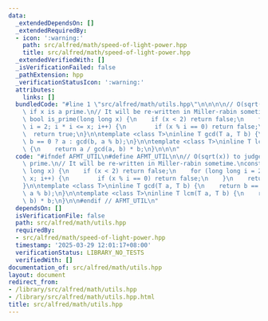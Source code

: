 ```yaml
---
data:
  _extendedDependsOn: []
  _extendedRequiredBy:
  - icon: ':warning:'
    path: src/alfred/math/speed-of-light-power.hpp
    title: src/alfred/math/speed-of-light-power.hpp
  _extendedVerifiedWith: []
  _isVerificationFailed: false
  _pathExtension: hpp
  _verificationStatusIcon: ':warning:'
  attributes:
    links: []
  bundledCode: "#line 1 \"src/alfred/math/utils.hpp\"\n\n\n\n// O(sqrt(x)) to judge\
    \ if x is a prime.\n// It will be re-written in Miller-rabin sometime.\nconstexpr\
    \ bool is_prime(long long x) {\n    if (x < 2) return false;\n    for (long long\
    \ i = 2; i * i <= x; i++) {\n        if (x % i == 0) return false;\n    }\n  \
    \  return true;\n}\n\ntemplate <class T>\ninline T gcd(T a, T b) {\n    return\
    \ b == 0 ? a : gcd(b, a % b);\n}\n\ntemplate <class T>\ninline T lcm(T a, T b)\
    \ {\n    return a / gcd(a, b) * b;\n}\n\n\n"
  code: "#ifndef AFMT_UTIL\n#define AFMT_UTIL\n\n// O(sqrt(x)) to judge if x is a\
    \ prime.\n// It will be re-written in Miller-rabin sometime.\nconstexpr bool is_prime(long\
    \ long x) {\n    if (x < 2) return false;\n    for (long long i = 2; i * i <=\
    \ x; i++) {\n        if (x % i == 0) return false;\n    }\n    return true;\n\
    }\n\ntemplate <class T>\ninline T gcd(T a, T b) {\n    return b == 0 ? a : gcd(b,\
    \ a % b);\n}\n\ntemplate <class T>\ninline T lcm(T a, T b) {\n    return a / gcd(a,\
    \ b) * b;\n}\n\n#endif // AFMT_UTIL\n"
  dependsOn: []
  isVerificationFile: false
  path: src/alfred/math/utils.hpp
  requiredBy:
  - src/alfred/math/speed-of-light-power.hpp
  timestamp: '2025-03-29 12:01:17+08:00'
  verificationStatus: LIBRARY_NO_TESTS
  verifiedWith: []
documentation_of: src/alfred/math/utils.hpp
layout: document
redirect_from:
- /library/src/alfred/math/utils.hpp
- /library/src/alfred/math/utils.hpp.html
title: src/alfred/math/utils.hpp
---
```

